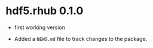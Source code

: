# hdf5.rhub 0.1.0

* first working version

* Added a `NEWS.md` file to track changes to the package.



